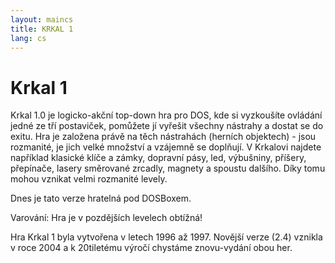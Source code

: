 ```yaml
---
layout: maincs
title: KRKAL 1
lang: cs
---
```

# Krkal 1

Krkal 1.0 je logicko-akční top-down hra pro DOS, kde si vyzkoušíte ovládání
jedné ze tří postaviček, pomůžete jí vyřešit všechny nástrahy a dostat
se do exitu. Hra je založena právě na těch nástrahách (herních
objektech) - jsou rozmanité, je jich velké množství a vzájemně se doplňují.
V Krkalovi najdete například klasické klíče a zámky, dopravní pásy,
led, výbušniny, příšery, přepínače, lasery směrované zrcadly, magnety
a spoustu dalšího. Díky tomu mohou vznikat velmi rozmanité levely.

Dnes je tato verze hratelná pod DOSBoxem.
   
Varování: Hra je v pozdějších levelech obtížná!
   
Hra Krkal 1 byla vytvořena v letech 1996 až 1997. Novější verze (2.4) 
vznikla v roce 2004 a k 20tiletému výročí chystáme znovu-vydání obou her.
